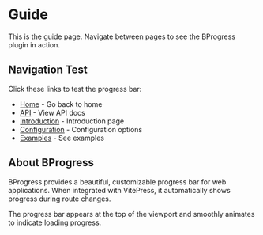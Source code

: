# Guide

This is the guide page. Navigate between pages to see the BProgress plugin in action.

## Navigation Test

Click these links to test the progress bar:

- [Home](/) - Go back to home
- [API](/api) - View API docs
- [Introduction](/introduction) - Introduction page
- [Configuration](/configuration) - Configuration options
- [Examples](/examples) - See examples

## About BProgress

BProgress provides a beautiful, customizable progress bar for web applications. When integrated with VitePress, it automatically shows progress during route changes.

The progress bar appears at the top of the viewport and smoothly animates to indicate loading progress.